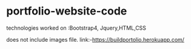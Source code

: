 # portfolio-website-code
technologies worked on :Bootstrap4,  Jquery,HTML,CSS

does not include images file.
link:-https://buildportolio.herokuapp.com/
